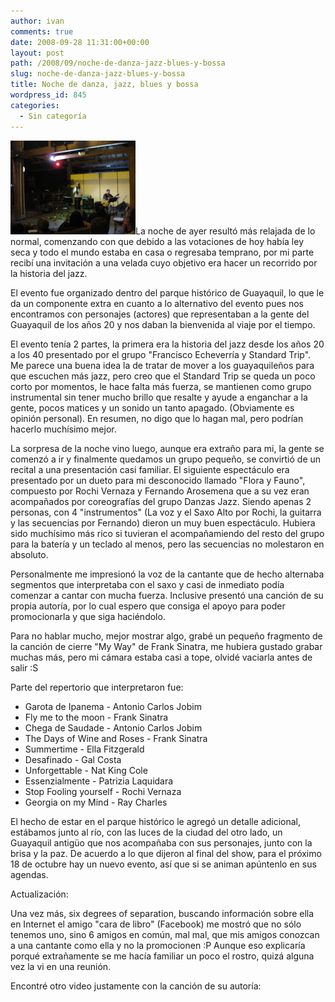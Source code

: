 ```yaml
---
author: ivan
comments: true
date: 2008-09-28 11:31:00+00:00
layout: post
path: /2008/09/noche-de-danza-jazz-blues-y-bossa
slug: noche-de-danza-jazz-blues-y-bossa
title: Noche de danza, jazz, blues y bossa
wordpress_id: 845
categories:
  - Sin categoría
---
```


[![](./RochiVernaza2.jpg)](http://4.bp.blogspot.com/_T2UWuNJg3dQ/SN_SlOue5gI/AAAAAAAAA-4/5Vs8C7PEnD4/s1600-h/RochiVernaza2.jpg)La noche de ayer resultó más relajada de lo normal, comenzando con que debido a las votaciones de hoy había ley seca y todo el mundo estaba en casa o regresaba temprano, por mi parte recibí una invitación a una velada cuyo objetivo era hacer un recorrido por la historia del jazz.

El evento fue organizado dentro del parque histórico de Guayaquil, lo que le da un componente extra en cuanto a lo alternativo del evento pues nos encontramos con personajes (actores) que representaban a la gente del Guayaquil de los años 20 y nos daban la bienvenida al viaje por el tiempo.

El evento tenía 2 partes, la primera era la historia del jazz desde los años 20 a los 40 presentado por el grupo "Francisco Echeverría y Standard Trip". Me parece una buena idea la de tratar de mover a los guayaquileños para que escuchen más jazz, pero creo que el Standard Trip se queda un poco corto por momentos, le hace falta más fuerza, se mantienen como grupo instrumental sin tener mucho brillo que resalte y ayude a enganchar a la gente, pocos matices y un sonido un tanto apagado. (Obviamente es opinión personal). En resumen, no digo que lo hagan mal, pero podrían hacerlo muchísimo mejor.

La sorpresa de la noche vino luego, aunque era extraño para mi, la gente se comenzó a ir y finalmente quedamos un grupo pequeño, se convirtió de un recital a una presentación casi familiar. El siguiente espectáculo era presentado por un dueto para mi desconocido llamado "Flora y Fauno", compuesto por Rochi Vernaza y Fernando Arosemena que a su vez eran acompañados por coreografías del grupo Danzas Jazz. Siendo apenas 2 personas, con 4 "instrumentos" (La voz y el Saxo Alto por Rochi, la guitarra y las secuencias por Fernando) dieron un muy buen espectáculo. Hubiera sido muchísimo más rico si tuvieran el acompañamiendo del resto del grupo para la batería y un teclado al menos, pero las secuencias no molestaron en absoluto.

Personalmente me impresionó la voz de la cantante que de hecho alternaba segmentos que interpretaba con el saxo y casi de inmediato podía comenzar a cantar con mucha fuerza. Inclusive presentó una canción de su propia autoría, por lo cual espero que consiga el apoyo para poder promocionarla y que siga haciéndolo.

Para no hablar mucho, mejor mostrar algo, grabé un pequeño fragmento de la canción de cierre "My Way" de Frank Sinatra, me hubiera gustado grabar muchas más, pero mi cámara estaba casi a tope, olvidé vaciarla antes de salir :S

Parte del repertorio que interpretaron fue:

- Garota de Ipanema - Antonio Carlos Jobim
- Fly me to the moon - Frank Sinatra
- Chega de Saudade - Antonio Carlos Jobim
- The Days of Wine and Roses - Frank Sinatra
- Summertime - Ella Fitzgerald
- Desafinado - Gal Costa
- Unforgettable - Nat King Cole
- Essenzialmente - Patrizia Laquidara
- Stop Fooling yourself - Rochi Vernaza
- Georgia on my Mind - Ray Charles

El hecho de estar en el parque histórico le agregó un detalle adicional, estábamos junto al río, con las luces de la ciudad del otro lado, un Guayaquil antigüo que nos acompañaba con sus personajes, junto con la brisa y la paz. De acuerdo a lo que dijeron al final del show, para el próximo 18 de octubre hay un nuevo evento, así que si se animan apúntenlo en sus agendas.

Actualización:

Una vez más, six degrees of separation, buscando información sobre ella en Internet el amigo "cara de libro" (Facebook) me mostró que no sólo tenemos uno, sino 6 amigos en común, mal mal, que mis amigos conozcan a una cantante como ella y no la promocionen :P Aunque eso explicaría porqué extrañamente se me hacía familiar un poco el rostro, quizá alguna vez la vi en una reunión.

Encontré otro video justamente con la canción de su autoría:
